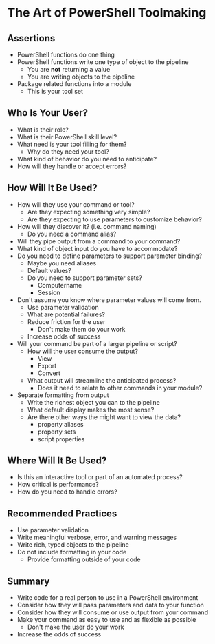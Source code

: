 # The Art of PowerShell Toolmaking

## Assertions

- PowerShell functions do one thing
- PowerShell functions write one type of object to the pipeline
  - You are __not__ returning a value
  - You are writing objects to the pipeline
- Package related functions into a module
  - This is your tool set

## Who Is Your User?

- What is their role?
- What is their PowerShell skill level?
- What need is your tool filling for them?
  - Why do they need your tool?
- What kind of behavior do you need to anticipate?
- How will they handle or accept errors?

## How Will It Be Used?

- How will they use your command or tool?
  - Are they expecting something very simple?
  - Are they expecting to use parameters to customize behavior?
- How will they discover it? (i.e. command naming)
  - Do you need a command alias?
- Will they pipe output from a command to your command?
- What kind of object input do you have to accommodate?
- Do you need to define parameters to support parameter binding?
  - Maybe you need aliases
  - Default values?
  - Do you need to support parameter sets?
    - Computername
    - Session
- Don't assume you know where parameter values will come from.
  - Use parameter validation
  - What are potential failures?
  - Reduce friction for the user
    - Don't make them do your work
  - Increase odds of success
- Will your command be part of a larger pipeline or script?
  - How will the user consume the output?
    - View
    - Export
    - Convert
  - What output will streamline the anticipated process?
    - Does it need to relate to other commands in your module?
- Separate formatting from output
  - Write the richest object you can to the pipeline
  - What default display makes the most sense?
  - Are there other ways the might want to view the data?
    - property aliases
    - property sets
    - script properties

## Where Will It Be Used?

- Is this an interactive tool or part of an automated process?
- How critical is performance?
- How do you need to handle errors?

## Recommended Practices

- Use parameter validation
- Write meaningful verbose, error, and warning messages
- Write rich, typed objects to the pipeline
- Do not include formatting in your code
  - Provide formatting outside of your code

## Summary

- Write code for a real person to use in a PowerShell environment
- Consider how they will pass parameters and data to your function
- Consider how they will consume or use output from your command
- Make your command as easy to use and as flexible as possible
  - Don't make the user do your work
- Increase the odds of success

